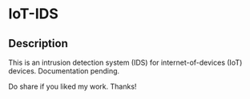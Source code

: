 # IoT-IDS
## Description
This is an intrusion detection system (IDS) for internet-of-devices (IoT) devices.
Documentation pending.

Do share if you liked my work. Thanks!
